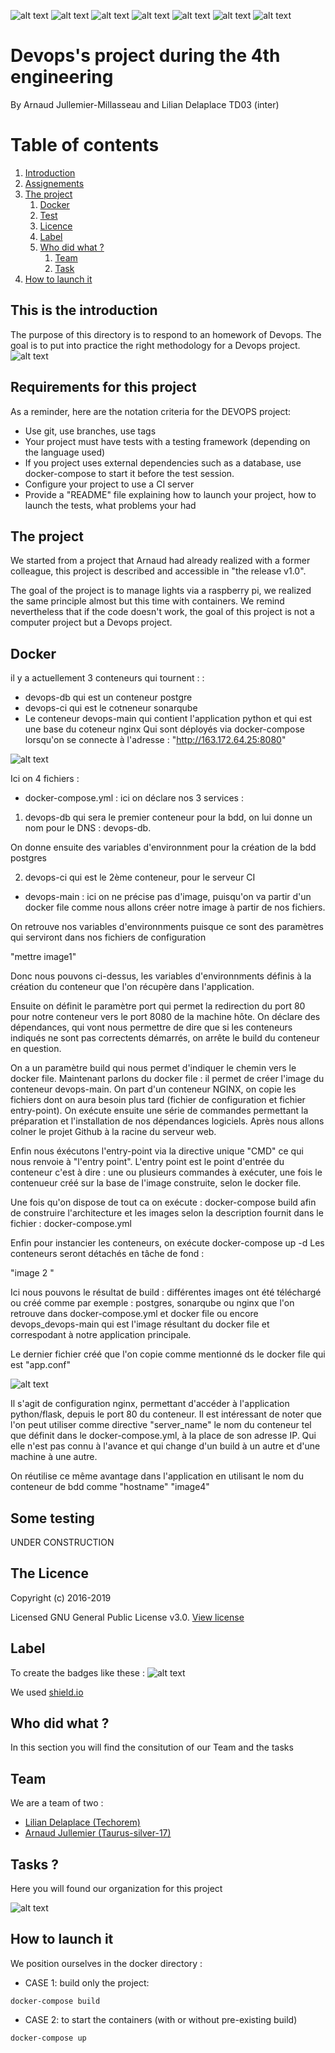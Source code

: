 ![alt text](https://img.shields.io/github/license/taurus-silver-17/Devops-ing4)
![alt text](https://img.shields.io/badge/Python-3.6-green "Logo Title Text 1")
![alt text](https://img.shields.io/badge/Docker%20Build-Passing-green)
![alt text](https://img.shields.io/badge/Docker%20Build%20-Automated-blue)
![alt text](https://img.shields.io/badge/Build-failure-red)
![alt text](https://img.shields.io/github/forks/taurus-silver-17/Devops-ing4)
![alt text](https://img.shields.io/github/repo-size/Taurus-silver-17/Devops-ing4)

# Devops's project during the 4th engineering 
By Arnaud Jullemier-Millasseau and Lilian Delaplace TD03 (inter)



# Table of contents
1. [Introduction](#introduction)
2. [Assignements](#assignements)
3. [The project](#theproject)
    1. [Docker](#docker)
    2. [Test](#test)
    3. [Licence](#licence)
    4. [Label](#label)
    5. [Who did what ?](#who)
        1. [Team](#team)
        2. [Task](#task)
4. [How to launch it](#nasa)

## This is the introduction <a name="introduction"></a>
The purpose of this directory is to respond to an homework of Devops. The goal is to put into practice the right methodology for a Devops project.
![alt text](https://github.com/taurus-silver-17/Devops-ing4/blob/master/static/img/devops1.png)

## Requirements for this project <a name="assignements"></a>
 As a reminder, here are the notation criteria for the DEVOPS project:
- Use git, use branches, use tags
- Your project must have tests with a testing framework (depending on the language used)
- If you project uses external dependencies such as a database, use docker-compose to start it before the test session.
- Configure your project to use a CI server
- Provide a "README" file explaining how to launch your project, how to launch the tests, what problems your had

## The project <a name="theproject"></a>
We started from a project that Arnaud had already realized with a former colleague, this project is described and accessible in "the release v1.0". 

The goal of the project is to manage lights via a raspberry pi, we realized the same principle almost but this time with containers. We remind nevertheless that if the code doesn't work, the goal of this project is not a computer project but a Devops project. 



## Docker <a name="docker"></a>
  il y a actuellement 3 conteneurs qui tournent : :
- devops-db qui est un conteneur postgre
- devops-ci qui est le cotneneur sonarqube
- Le conteneur devops-main qui contient l'application python et qui est une base du coteneur nginx Qui sont déployés via         docker-compose lorsqu'on se connecte à l'adresse : "http://163.172.64.25:8080"
  
![alt text](https://github.com/taurus-silver-17/Devops-ing4/blob/master/static/img/schema_docker.png)

  Ici on 4 fichiers : 

- docker-compose.yml : ici on déclare nos 3 services : 
1. devops-db qui sera le premier conteneur pour la bdd, on lui donne un nom pour le DNS : devops-db. 

On donne ensuite des variables d'environnment pour la création de la bdd postgres

2. devops-ci qui est le 2ème conteneur, pour le serveur CI 
- devops-main : ici on ne précise pas d'image, puisqu'on va partir d'un docker file comme nous allons créer notre image à       partir de nos fichiers. 

On retrouve nos variables d'environnments puisque ce sont des paramètres qui serviront dans nos fichiers de configuration 

"mettre image1" 

Donc nous pouvons ci-dessus, les variables d'environnments définis à la création du conteneur que l'on récupère dans l'application.

Ensuite on définit le paramètre port qui permet la redirection du port 80 pour notre conteneur vers le port 8080 de la machine hôte. On déclare des dépendances, qui vont nous permettre de dire que si les conteneurs indiqués ne sont pas correctents démarrés, on arrête le build du conteneur en question. 

On a un paramètre build qui nous permet d'indiquer le chemin vers le docker file. Maintenant parlons du docker file : il permet de créer l'image du conteneur devops-main. On part d'un conteneur NGINX, on copie les fichiers dont on aura besoin plus tard (fichier de configuration et fichier entry-point). 
On exécute ensuite une série de commandes permettant la préparation et l'installation de nos dépendances logiciels. Après nous allons colner le projet Github à la racine du serveur web. 

Enfin nous éxécutons l'entry-point via la directive unique "CMD" ce qui nous renvoie à "l'entry point". L'entry point est le point d'entrée du conteneur c'est à dire : une ou plusieurs commandes à exécuter, une fois le contenueur créé sur la base de l'image construite, selon le docker file. 

Une fois qu'on dispose de tout ca on exécute : docker-compose build afin de construire l'architecture et les images selon la description fournit dans le fichier : docker-compose.yml

Enfin pour instancier les conteneurs, on exécute docker-compose up -d Les conteneurs seront détachés en tâche de fond : 

"image 2 "

Ici nous pouvons le résultat de build : différentes images ont été téléchargé ou créé comme par exemple : postgres, sonarqube ou nginx que l'on retrouve dans docker-compose.yml et docker file ou encore devops_devops-main qui est l'image résultant du docker file et correspodant à notre application principale.

Le dernier fichier créé que l'on copie comme mentionné ds le docker file qui est "app.conf" 

![alt text](https://github.com/taurus-silver-17/Devops-ing4/blob/master/static/img/app_conf.png)

Il s'agit de configuration nginx, permettant d'accéder à l'application python/flask, depuis le port 80 du conteneur. Il est intéressant de noter que l'on peut utiliser comme directive "server_name" le nom du conteneur tel que définit dans le docker-compose.yml, à la place de son adresse IP. Qui elle n'est pas connu à l'avance et qui change d'un build à un autre et d'une machine à une autre.

On réutilise ce même avantage dans l'application en utilisant le nom du conteneur de bdd comme "hostname" "image4"



## Some testing <a name="test"></a>
UNDER CONSTRUCTION
## The Licence <a name="licence"></a>
Copyright (c) 2016-2019

Licensed GNU General Public License v3.0. [View license](https://github.com/taurus-silver-17/Devops-ing4/blob/master/LICENSE)
## Label <a name="label"></a>
To create the badges like these : 
![alt text](https://github.com/taurus-silver-17/Devops-ing4/blob/master/static/img/Badges.png)

We used [shield.io](https://shields.io/)

## Who did what ? <a name="who"></a>
In this section you will find the consitution of our Team and the tasks
## Team  <a name="team"></a>
We are a team of two :
- [Lilian Delaplace (Techorem)](https://github.com/techorem)
- [Arnaud Jullemier (Taurus-silver-17)](https://github.com/taurus-silver-17)


## Tasks ? <a name="task"></a>
Here you will found our organization for this project 

![alt text](https://github.com/taurus-silver-17/Devops-ing4/blob/master/static/img/task10.png)


## How to launch it <a name="nasa"></a>
We position ourselves in the docker directory : 
- CASE 1: build only the project: 
```
docker-compose build
```
- CASE 2: to start the containers (with or without pre-existing build) 
```
docker-compose up
```

